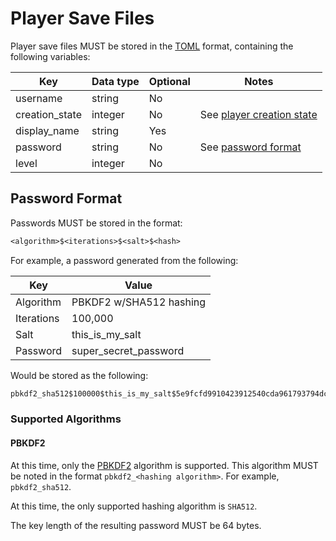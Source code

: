 # Player Save Files

Player save files MUST be stored in the [TOML] format, containing the following
variables:

| Key | Data type | Optional | Notes |
| --- | --------- | -------- | ----- |
| username | string | No | |
| creation_state | integer | No | See [player creation state] |
| display_name | string | Yes | |
| password | string | No | See [password format](#password-format) |
| level | integer | No | |

## Password Format

Passwords MUST be stored in the format:

```txt
<algorithm>$<iterations>$<salt>$<hash>
```

For example, a password generated from the following:

| Key | Value |
| --------- | ----------------------- |
| Algorithm | PBKDF2 w/SHA512 hashing |
| Iterations | 100,000 |
| Salt | this_is_my_salt |
| Password | super_secret_password |

Would be stored as the following:

```txt
pbkdf2_sha512$100000$this_is_my_salt$5e9fcfd9910423912540cda961793794dca41c926cbd6e577b43a2b80cb81978ab880a17ff50711eff7b0718457692c72d4c5f713d073e16ad9a99ab3bde0ef6
```

### Supported Algorithms

#### PBKDF2

At this time, only the [PBKDF2] algorithm is supported. This algorithm MUST be
noted in the format `pbkdf2_<hashing algorithm>`. For example, `pbkdf2_sha512`.

At this time, the only supported hashing algorithm is `SHA512`.

The key length of the resulting password MUST be 64 bytes.

[PBKDF2]: https://en.wikipedia.org/wiki/PBKDF2
[player creation state]: ./enums.md#player-creation-state
[TOML]: https://toml.io/
